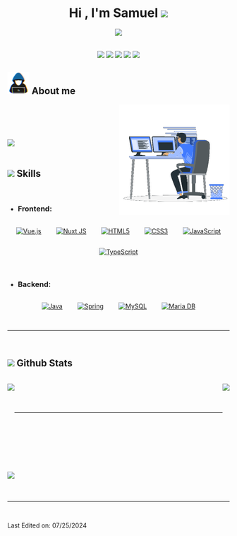 
<h1 align="center"><b>Hi , I'm Samuel </b><img src="https://media.giphy.com/media/hvRJCLFzcasrR4ia7z/giphy.gif" width="35"></h1>
<!--  -->
<p align="center">
  <a href="https://github.com/DenverCoder1/readme-typing-svg"><img src="https://readme-typing-svg.herokuapp.com?font=Time+New+Roman&color=cyan&size=25&center=true&vCenter=true&width=600&height=100&lines=Welcome+To+My+Github;Apprentice+Developer+From+Germany;<3"></a>
</p>


<br>

<div align="center">
  <img src="https://user-images.githubusercontent.com/73097560/115834477-dbab4500-a447-11eb-908a-139a6edaec5c.gif">
  <img src="https://img.shields.io/github/followers/sammy1122ttv?style=social">
  <img src="https://img.shields.io/github/stars/sammy1122ttv?style=social">
  <img src="https://visitor-badge.laobi.icu/badge?page_id=sammy1122ttv">
  <img src="https://komarev.com/ghpvc/?username=sammy1122ttv">
</div>


## <picture><img src = "https://github.com/0xAbdulKhalid/0xAbdulKhalid/raw/main/assets/mdImages/about_me.gif" width = 50px></picture> **About me**

<picture> <img align="right" src="https://github.com/0xAbdulKhalid/0xAbdulKhalid/raw/main/assets/mdImages/Right_Side.gif" width = 250px></picture>

<br>


<br><br>

<img src="https://user-images.githubusercontent.com/73097560/115834477-dbab4500-a447-11eb-908a-139a6edaec5c.gif"><br><br>

## <img src="https://media2.giphy.com/media/QssGEmpkyEOhBCb7e1/giphy.gif?cid=ecf05e47a0n3gi1bfqntqmob8g9aid1oyj2wr3ds3mg700bl&rid=giphy.gif" width ="25"><b> Skills</b>
<br>

<p align="center">

- ### Frontend:

<div align="center">  
<a href="https://vuejs.org/" target="_blank"><img style="margin: 15px" src="https://profilinator.rishav.dev/skills-assets/vuejs-original-wordmark.svg" alt="Vue.js" height="50" /></a>  
<a href="https://nuxtjs.org/" target="_blank"><img style="margin: 15px" src="https://www.vectorlogo.zone/logos/nuxtjs/nuxtjs-icon.svg" alt="Nuxt JS" height="50" /></a>  
<a href="https://en.wikipedia.org/wiki/HTML5" target="_blank"><img style="margin: 15px" src="https://profilinator.rishav.dev/skills-assets/html5-original-wordmark.svg" alt="HTML5" height="50" /></a>  
<a href="https://www.w3schools.com/css/" target="_blank"><img style="margin: 15px" src="https://profilinator.rishav.dev/skills-assets/css3-original-wordmark.svg" alt="CSS3" height="50" /></a>
<a href="https://www.javascript.com/" target="_blank"><img style="margin: 15px" src="https://profilinator.rishav.dev/skills-assets/javascript-original.svg" alt="JavaScript" height="50" /></a>  
<a href="https://www.typescriptlang.org/" target="_blank"><img style="margin: 15px" src="https://profilinator.rishav.dev/skills-assets/typescript-original.svg" alt="TypeScript" height="50" /></a>  
</div>

<br>   

- ### Backend:
<div align="center">  
<a href="https://www.java.com/" target="_blank"><img style="margin: 15px" src="https://profilinator.rishav.dev/skills-assets/java-original-wordmark.svg" alt="Java" height="50" /></a>  
<a href="https://docs.spring.io/spring-framework/docs/3.0.x/reference/expressions.html#:~:text=The%20Spring%20Expression%20Language%20(SpEL,and%20basic%20string%20templating%20functionality." target="_blank"><img style="margin: 15px" src="https://profilinator.rishav.dev/skills-assets/springio-icon.svg" alt="Spring" height="50" /></a>
<a href="https://www.mysql.com/" target="_blank"><img style="margin: 15px" src="https://profilinator.rishav.dev/skills-assets/mysql-original-wordmark.svg" alt="MySQL" height="50" /></a>
<a href="https://mariadb.org/" target="_blank"><img style="margin: 15px" src="https://profilinator.rishav.dev/skills-assets/mariadb.png" alt="Maria DB" height="50" /></a>  

</div>

<br>

-----

<br>


## <img src="https://media.giphy.com/media/iY8CRBdQXODJSCERIr/giphy.gif" width="35"><b> Github Stats </b>
<br>

<div align="center">
    <img style="height:10rem;" align="left" src="https://github-readme-stats.vercel.app/api?username=sammy1122ttv&bg_color=30,1e3975,5e115c&title_color=fff&text_color=fff&show_icons=true&theme=radical" /><img style="height:10rem;" align="right" src="https://github-readme-streak-stats.herokuapp.com?user=sammy1122ttv&theme=transparent&date_format=M%20j%5B%2C%20Y%5D&background=30%2C1E3975%2C5E115C&fire=EB5454&dates=E3A820&border=E3A820&ring=E3A820&stroke=E3A820)](https://git.io/streak-stats" />
</div>
<br>
<br>
<br>

-----

<br>
<br>
<br>
<br>
<br>
<br>
<br>
<img src="https://user-images.githubusercontent.com/73097560/115834477-dbab4500-a447-11eb-908a-139a6edaec5c.gif">
<br>
<br>
<br>

---

<br>

Last Edited on: 07/25/2024